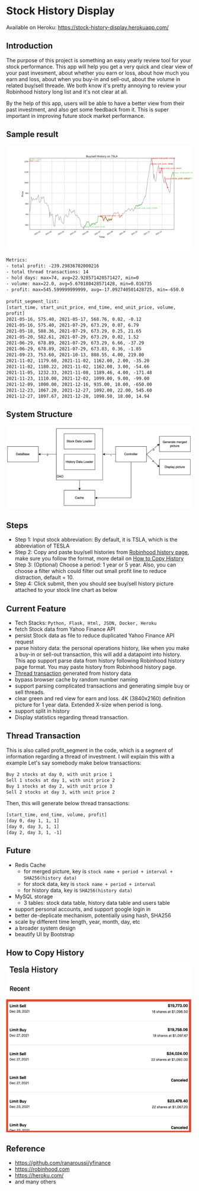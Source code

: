 # Stock History Display

Available on Heroku: https://stock-history-display.herokuapp.com/

## Introduction
The purpose of this project is something an easy yearly review tool for your stock performance. This app will help you get a very quick and clear view of your past invesment, about whether you earn or loss, about how much you earn and loss, about when you buy-in and sell-out, about the volume in related buy/sell threade. We both know it's pretty annoying to review your Robinhood history long list and it's not clear at all.

By the help of this app, users will be able to have a better view from their past investment, and also get some feedback from it. This is super important in improving future stock market performance. 

## Sample result
![](static/TSLA_1y_result.png)
```
Metrics:
- total profit: -239.29836702000216
- total thread transactions: 14
- hold days: max=74, avg=22.928571428571427, min=0
- volume: max=22.0, avg=5.670180428571428, min=0.016735
- profit: max=545.599999999999, avg=-17.092740501428725, min=-650.0

profit_segment_list:
[start_time, start_unit_price, end_time, end_unit_price, volume, profit]
2021-05-16, 575.40, 2021-05-17, 568.76, 0.02, -0.12
2021-05-16, 575.40, 2021-07-29, 673.29, 0.07, 6.79
2021-05-18, 588.36, 2021-07-29, 673.29, 0.25, 21.65
2021-05-20, 582.61, 2021-07-29, 673.29, 0.02, 1.52
2021-06-29, 678.89, 2021-07-29, 673.29, 6.66, -37.29
2021-06-29, 678.89, 2021-07-29, 673.83, 0.36, -1.85
2021-09-23, 753.60, 2021-10-13, 808.55, 4.00, 219.80
2021-11-02, 1179.60, 2021-11-02, 1162.00, 2.00, -35.20
2021-11-02, 1180.22, 2021-11-02, 1162.00, 3.00, -54.66
2021-11-05, 1232.33, 2021-11-08, 1189.46, 4.00, -171.48
2021-11-23, 1110.00, 2021-12-02, 1099.00, 9.00, -99.00
2021-12-09, 1000.00, 2021-12-16, 935.00, 10.00, -650.00
2021-12-23, 1067.20, 2021-12-27, 1092.00, 22.00, 545.60
2021-12-27, 1097.67, 2021-12-28, 1098.50, 18.00, 14.94
```

## System Structure
![](static/sd2.png)

## Steps
- Step 1: Input stock abbreviation: By default, it is TSLA, which is the abbreviation of TESLA
- Step 2: Copy and paste buy/sell histories from [Robinhood history page](https://robinhood.com/history/e39ed23a-7bd1-4587-b060-71988d9ef483), make sure you follow the format, more detail on [How to Copy History](#How-to-Copy-History)
- Step 3: (Optional) Choose a period: 1 year or 5 year. Also, you can choose a filter which could filter out small profit line to reduce distraction, default = 10.
- Step 4: Click submit, then you should see buy/sell history picture attached to your stock line chart as below

## Current Feature
- Tech Stacks: `Python, Flask, Html, JSON, Docker, Heroku`
- fetch Stock data from Yahoo Finance API
- persist Stock data as file to reduce duplicated Yahoo Finance API request 
- parse history data: the personal operations history, like when you make a buy-in or sell-out transaction, this will add a datapoint into history. This app support parse data from history following Robinhood history page format. You may paste history from Robinhood history page.
- [Thread transaction](#Thread-Transaction) generated from history data
- bypass browser cache by random number naming
- support parsing complicated transactions and generating simple buy or sell threads. 
- clear green and red view for earn and loss. 4K (3840x2160) definition picture for 1 year data. Extended X-size when period is long. 
- support split in history
- Display statistics regarding thread transaction. 

## Thread Transaction
This is also called profit_segment in the code, which is a segment of information regarding a thread of investment. I will explain this with a example
Let's say somebody make below transactions:

```
Buy 2 stocks at day 0, with unit price 1
Sell 1 stocks at day 1, with unit price 2
Buy 1 stocks at day 2, with unit price 3
Sell 2 stocks at day 3, with unit price 2
```
Then, this will generate below thread transactions:
```
[start_time, end_time, volume, profit]
[day 0, day 1, 1, 1]
[day 0, day 3, 1, 1]
[day 2, day 3, 1, -1]
```

## Future
- Redis Cache
  - for merged picture, key is `stock name + period + interval + SHA256(history data)`
  - for stock data, key is `stock name + period + interval`
  - for history data, key is `SHA256(history data)`
- MySQL storage
  - 3 tables: stock data table, history data table and users table
- support personal accounts, and support google login in
- better de-deplicate mechanism, potentially using hash, SHA256
- scale by different time length, year, month, day, etc
- a broader system design
- beautify UI by Bootstrap

## How to Copy History
![](static/his.png)

## Reference
- https://github.com/ranaroussi/yfinance
- https://robinhood.com
- https://heroku.com/
- and many others
